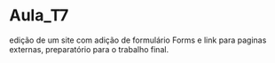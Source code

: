 # Aula_T7
edição de um site com adição de formulário Forms e link para paginas externas, preparatório para o trabalho final.
